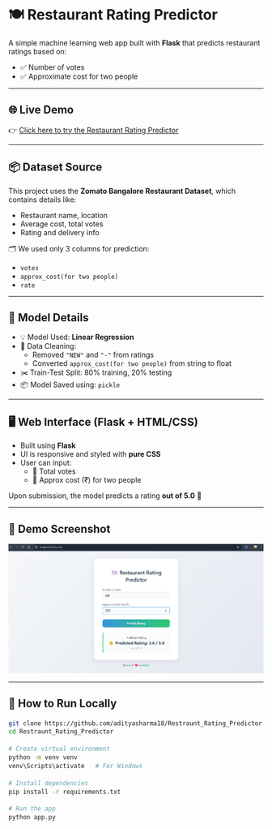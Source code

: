 # 🍽️ Restaurant Rating Predictor

A simple machine learning web app built with **Flask** that predicts restaurant ratings based on:
- ✅ Number of votes
- ✅ Approximate cost for two people

---

## 🌐 Live Demo

👉 [Click here to try the Restaurant Rating Predictor](https://web-production-4a4ed.up.railway.app/)

---

## 📦 Dataset Source

This project uses the **Zomato Bangalore Restaurant Dataset**, which contains details like:
- Restaurant name, location  
- Average cost, total votes  
- Rating and delivery info

🗂️ We used only 3 columns for prediction:
- `votes`
- `approx_cost(for two people)`
- `rate`

---

## 🧠 Model Details

- 💡 Model Used: **Linear Regression**
- 🧼 Data Cleaning:
  - Removed `"NEW"` and `"-"` from ratings
  - Converted `approx_cost(for two people)` from string to float
- ✂️ Train-Test Split: 80% training, 20% testing
- 📦 Model Saved using: `pickle`

---

## 🖥️ Web Interface (Flask + HTML/CSS)

- Built using **Flask**
- UI is responsive and styled with **pure CSS**
- User can input:
  - 🔢 Total votes
  - 💸 Approx cost (₹) for two people

Upon submission, the model predicts a rating **out of 5.0** 🎯

---

## 📸 Demo Screenshot

![App Screenshot](screenshot.png)

---

## 🚀 How to Run Locally

```bash
git clone https://github.com/adityasharma18/Restraunt_Rating_Predictor.git
cd Restraunt_Rating_Predictor

# Create virtual environment
python -m venv venv
venv\Scripts\activate   # For Windows

# Install dependencies
pip install -r requirements.txt

# Run the app
python app.py
